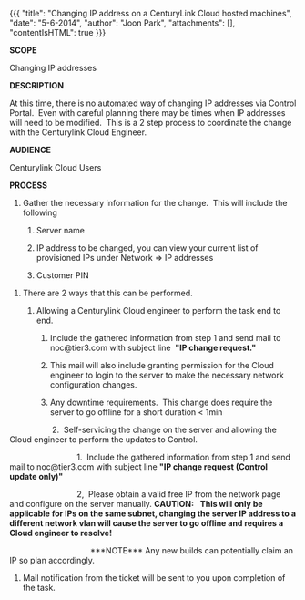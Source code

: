 {{{
  "title": "Changing IP address on a CenturyLink Cloud hosted machines",
  "date": "5-6-2014",
  "author": "Joon Park",
  "attachments": [],
  "contentIsHTML": true
}}}

<strong>SCOPE</strong>
<p>Changing IP addresses</p>

<strong>DESCRIPTION&nbsp;</strong>
<p>At this time, there is no automated way of changing IP addresses via Control Portal.&nbsp; Even with careful planning there may be times when IP addresses will need to be modified.&nbsp; This is a 2 step process to coordinate the change with the Centurylink
  Cloud Engineer.&nbsp;</p>

<strong>AUDIENCE</strong>
<p>Centurylink Cloud Users</p>

<strong>PROCESS</strong>
<ol>
  <li>
    <p>Gather the necessary information for the change.&nbsp; This will include the following</p>
  </li>
  <ol>
    <li>
      <p>Server name</p>
    </li>
    <li>
      <p>IP address to be changed, you can view your current list of provisioned IPs under Network =&gt; IP addresses</p>
    </li>
    <li>
      <p>Customer PIN</p>
    </li>
  </ol>
</ol>

<ol>
  <li>
    <p>There are 2 ways that this can be performed. </p>
  </li>
  <ol>
    <li>
      <p>Allowing a Centurylink Cloud engineer to perform the task end to end. </p>
    </li>
    <ol>
      <li>
        <p>Include the gathered information from step 1 and send mail to noc@tier3.com with subject line&nbsp; <strong>"IP change request."</strong>&nbsp; </p>
      </li>
      <li>
        <p>This mail will also include granting permission for the Cloud engineer to login to the server to make the necessary network configuration changes. </p>
      </li>
      <li>
        <p>Any downtime requirements.&nbsp; This change does require the server to go offline for a short duration &lt; 1min </p>
      </li>
    </ol>
  </ol>
</ol>
<p>&nbsp; &nbsp; &nbsp; &nbsp; &nbsp; &nbsp; &nbsp; &nbsp; &nbsp; &nbsp;2. &nbsp;Self-servicing the change on the server and allowing the Cloud engineer to perform the updates to Control.&nbsp;</p>
<p>&nbsp; &nbsp; &nbsp; &nbsp; &nbsp; &nbsp; &nbsp; &nbsp; &nbsp; &nbsp; &nbsp; &nbsp; &nbsp; &nbsp; &nbsp; 1. &nbsp;Include the gathered information from step 1 and send mail to noc@tier3.com with subject line <strong>"IP change request (Control update only)"</strong>
</p>
<p>&nbsp; &nbsp; &nbsp; &nbsp; &nbsp; &nbsp; &nbsp; &nbsp; &nbsp; &nbsp; &nbsp; &nbsp; &nbsp; &nbsp; &nbsp; 2, &nbsp;Please obtain a valid free IP from the network page and configure on the server manually. <strong>CAUTION:</strong> &nbsp;<strong>&nbsp;This will only be applicable for IPs on the same subnet, changing the server IP address to a different network vlan will cause the server to go offline and requires a Cloud engineer to resolve!</strong>
</p>
<p>&nbsp; &nbsp; &nbsp; &nbsp; &nbsp; &nbsp; &nbsp; &nbsp; &nbsp; &nbsp; &nbsp; &nbsp; &nbsp; &nbsp; &nbsp; &nbsp; &nbsp; &nbsp;&nbsp;***NOTE*** Any new builds can potentially claim an IP so plan accordingly.</p>

<ol>
  <li>
    <p>Mail notification from the ticket will be sent to you upon completion of the task.&nbsp;&nbsp;</p>
  </li>
</ol>